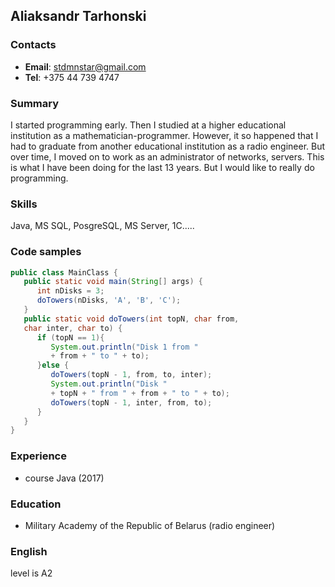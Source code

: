 ## Aliaksandr Tarhonski

### Contacts
- __Email__: stdmnstar@gmail.com
- __Tel__: +375 44 739 4747

### Summary
I started programming early. Then I studied at a higher educational institution as a mathematician-programmer. However, it so happened that I had to graduate from another educational institution as a radio engineer. But over time, I moved on to work as an administrator of networks, servers. This is what I have been doing for the last 13 years. But I would like to really do programming.

### Skills
Java, MS SQL, PosgreSQL, MS Server, 1C.....

### Code samples
```java
public class MainClass {
   public static void main(String[] args) {
      int nDisks = 3;
      doTowers(nDisks, 'A', 'B', 'C');
   }
   public static void doTowers(int topN, char from,
   char inter, char to) {
      if (topN == 1){
         System.out.println("Disk 1 from "
         + from + " to " + to);
      }else {
         doTowers(topN - 1, from, to, inter);
         System.out.println("Disk "
         + topN + " from " + from + " to " + to);
         doTowers(topN - 1, inter, from, to);
      }
   }
}
  ```
 ### Experience
- course Java (2017)

### Education
- Military Academy of the Republic of Belarus (radio engineer)

 ### English 
 level is A2
